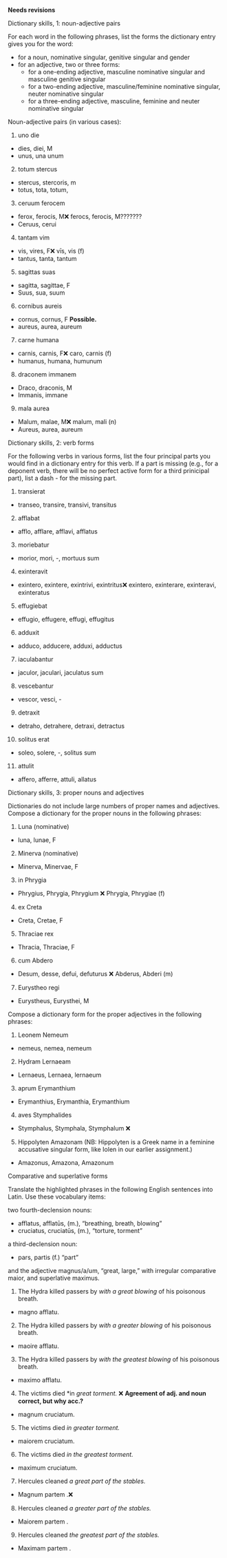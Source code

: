 **Needs revisions**

Dictionary skills, 1: noun-adjective pairs

For each word in the following phrases, list the forms the dictionary entry gives you for the word:

- for a noun, nominative singular, genitive singular and gender
- for an adjective, two or three forms:
  - for a one-ending adjective, masculine nominative singular and masculine genitive singular
  - for a two-ending adjective, masculine/feminine nominative singular, neuter nominative singular
  - for a three-ending adjective, masculine, feminine and neuter nominative singular
 
 Noun-adjective pairs (in various cases):

1. uno die
- dies, diei, M
- unus, una unum
2. totum stercus
- stercus, stercoris, m
- totus, tota, totum,
3. ceruum ferocem
- ferox, ferocis, M❌ ferocs, ferocis, M???????
- Ceruus, cerui
4. tantam vim
- vis, vires, F❌ vīs, vis (f)
- tantus, tanta, tantum
5. sagittas suas
- sagitta, sagittae, F
- Suus, sua, suum
6. cornibus aureis
- cornus, cornus, F **Possible.**
- aureus, aurea, aureum
7. carne humana
- carnis, carnis, F❌ caro, carnis (f)
- humanus, humana, humunum
8. draconem immanem
- Draco, draconis, M
- Immanis, immane
9. mala aurea
- Malum, malae, M❌  malum, mali (n)
- Aureus, aurea, aureum

Dictionary skills, 2: verb forms

For the following verbs in various forms, list the four principal parts you would find in a dictionary entry for this verb. If a part is missing (e.g., for a deponent verb, there will be no perfect active form for a third prinicipal part), list a dash - for the missing part.

1. transierat
-  transeo, transire, transivi, transitus
2. afflabat
- afflo, afflare, afflavi, afflatus
3. moriebatur
- morior, mori, -, mortuus sum
4. exinteravit
- exintero, exintere, exintrivi, exintritus❌ exintero, exinterare, exinteravi, exinteratus
5. effugiebat
- effugio, effugere, effugi, effugitus
6. adduxit
- adduco, adducere, adduxi, adductus
7. iaculabantur
- jaculor, jaculari, jaculatus sum
8. vescebantur
- vescor, vesci, - 
9. detraxit
- detraho, detrahere, detraxi, detractus
10. solitus erat
- soleo, solere, -, solitus sum
11. attulit
- affero, afferre, attuli, allatus

Dictionary skills, 3: proper nouns and adjectives

Dictionaries do not include large numbers of proper names and adjectives. Compose a dictionary for the proper nouns in the following phrases:

1. Luna (nominative)
- luna, lunae, F
2. Minerva (nominative)
- Minerva, Minervae, F 
3. in Phrygia
- Phrygius, Phrygia, Phrygium ❌ Phrygia, Phrygiae (f)
4. ex Creta
- Creta, Cretae, F
5. Thraciae rex
- Thracia, Thraciae, F
6. cum Abdero
- Desum, desse, defui, defuturus ❌ Abderus, Abderi (m)
7. Eurystheo regi
- Eurystheus, Eurysthei, M

Compose a dictionary form for the proper adjectives in the following phrases:

1. Leonem Nemeum
- nemeus, nemea, nemeum
2. Hydram Lernaeam
- Lernaeus, Lernaea, lernaeum
3. aprum Erymanthium
- Erymanthius, Erymanthia, Erymanthium
4. aves Stymphalides
- Stymphalus, Stymphala, Stymphalum ❌
5. Hippolyten Amazonam (NB: Hippolyten is a Greek name in a feminine accusative singular form, like Iolen in our earlier assignment.)
- Amazonus, Amazona, Amazonum


Comparative and superlative forms

Translate the highlighted phrases in the following English sentences into Latin. Use these vocabulary items:

two fourth-declension nouns:

- afflatus, afflatūs, (m.), “breathing, breath, blowing”
- cruciatus, cruciatūs, (m.), “torture, torment”

a third-declension noun:

- pars, partis (f.) “part”

and the adjective magnus/a/um, “great, large,” with irregular comparative maior, and superlative maximus.

1. The Hydra killed passers by *with a great blowing* of his poisonous breath.
- magno afflatu.
2. The Hydra killed passers by *with a greater blowing* of his poisonous breath.
- maoire afflatu.
3. The Hydra killed passers by *with the greatest blowing* of his poisonous breath.
- maximo afflatu.
4. The victims died *in *great torment.* ❌ **Agreement of adj. and noun correct, but why acc.?**
-  magnum cruciatum.
5. The victims died *in greater torment.*
- maiorem cruciatum.
6. The victims died *in the greatest torment.*
- maximum cruciatum.
7. Hercules cleaned *a great part of the stables.*
- Magnum partem .❌
8. Hercules cleaned *a greater part of the stables.*
- Maiorem partem .
9. Hercules cleaned *the greatest part of the stables.*
- Maximam partem .
